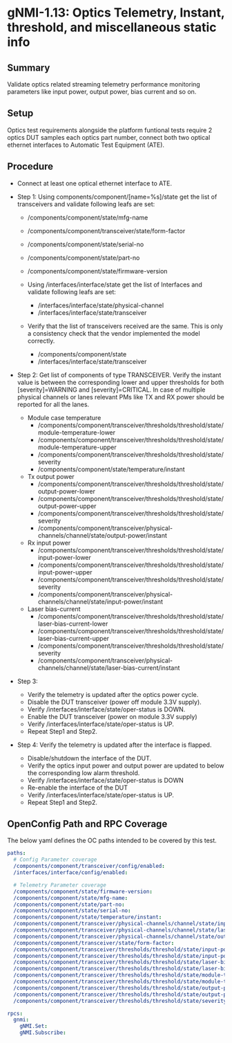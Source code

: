 # gNMI-1.13: Optics Telemetry, Instant, threshold, and miscellaneous static info

## Summary

Validate optics related streaming telemetry performance monitoring parameters
like input power, output power, bias current and so on.

## Setup
Optics test requirements alongside the platform funtional tests require 2
optics DUT samples each optics part number, connect both two optical ethernet interfaces
to Automatic Test Equipment (ATE). 


## Procedure

*   Connect at least one optical ethernet interface to ATE.
*   Step 1: Using components/component/[name=%s]/state get the list of transceivers and validate
    following leafs are set:

    *   /components/component/state/mfg-name
    *   /components/component/transceiver/state/form-factor
    *   /components/component/state/serial-no
    *   /components/component/state/part-no
    *   /components/component/state/firmware-version

    *   Using /interfaces/interface/state get the list of Interfaces and
        validate following leafs are set:

        *   /interfaces/interface/state/physical-channel
        *   /interfaces/interface/state/transceiver

    *   Verify that the list of transceivers received are the same. This is only a
        consistency check that the vendor implemented the model correctly.

        *   /components/component/state
        *   /interfaces/interface/state/transceiver

*   Step 2: Get list of components of type TRANSCEIVER. Verify the instant value is
    between the corresponding lower and upper thresholds for both
    [severity]=WARNING and [severity]=CRITICAL. In case of multiple physical
    channels or lanes relevant PMs like TX and RX power should be reported for
    all the lanes. 
    *   Module case temperature
        *   /components/component/transceiver/thresholds/threshold/state/module-temperature-lower
        *   /components/component/transceiver/thresholds/threshold/state/module-temperature-upper
        *   /components/component/transceiver/thresholds/threshold/state/severity
        *   /components/component/state/temperature/instant
    *   Tx output power
        *   /components/component/transceiver/thresholds/threshold/state/output-power-lower
        *   /components/component/transceiver/thresholds/threshold/state/output-power-upper
        *   /components/component/transceiver/thresholds/threshold/state/severity
        *   /components/component/transceiver/physical-channels/channel/state/output-power/instant
    *   Rx input power
        *   /components/component/transceiver/thresholds/threshold/state/input-power-lower
        *   /components/component/transceiver/thresholds/threshold/state/input-power-upper
        *   /components/component/transceiver/thresholds/threshold/state/severity
        *   /components/component/transceiver/physical-channels/channel/state/input-power/instant
    *   Laser bias-current
        *   /components/component/transceiver/thresholds/threshold/state/laser-bias-current-lower
        *   /components/component/transceiver/thresholds/threshold/state/laser-bias-current-upper
        *   /components/component/transceiver/thresholds/threshold/state/severity
        *   /components/component/transceiver/physical-channels/channel/state/laser-bias-current/instant

* Step 3: 
    *   Verify the telemetry is updated after the optics power cycle.
    *   Disable the DUT transceiver (power off module 3.3V supply).
    *   Verify /interfaces/interface/state/oper-status is DOWN.
    *   Enable the DUT transceiver (power on module 3.3V supply)
    *   Verify /interfaces/interface/state/oper-status is UP.
    *   Repeat Step1 and Step2.

* Step 4: Verify the telemetry is updated after the interface is flapped.
    *   Disable/shutdown the interface of the DUT.
    *   Verify the optics input power and output power are updated to below the corresponding low alarm threshold.
    *   Verify /interfaces/interface/state/oper-status is DOWN
    *   Re-enable the interface of the DUT
    *   Verify /interfaces/interface/state/oper-status is UP.
    *   Repeat Step1 and Step2.

## OpenConfig Path and RPC Coverage

The below yaml defines the OC paths intended to be covered by this test.

```yaml
paths:
  # Config Parameter coverage
  /components/component/transceiver/config/enabled:
  /interfaces/interface/config/enabled:

  # Telemetry Parameter coverage
  /components/component/state/firmware-version:
  /components/component/state/mfg-name:
  /components/component/state/part-no:
  /components/component/state/serial-no:
  /components/component/state/temperature/instant:
  /components/component/transceiver/physical-channels/channel/state/input-power/instant:
  /components/component/transceiver/physical-channels/channel/state/laser-bias-current/instant:
  /components/component/transceiver/physical-channels/channel/state/output-power/instant:
  /components/component/transceiver/state/form-factor:
  /components/component/transceiver/thresholds/threshold/state/input-power-lower:
  /components/component/transceiver/thresholds/threshold/state/input-power-upper:
  /components/component/transceiver/thresholds/threshold/state/laser-bias-current-lower:
  /components/component/transceiver/thresholds/threshold/state/laser-bias-current-upper:
  /components/component/transceiver/thresholds/threshold/state/module-temperature-lower:
  /components/component/transceiver/thresholds/threshold/state/module-temperature-upper:
  /components/component/transceiver/thresholds/threshold/state/output-power-lower:
  /components/component/transceiver/thresholds/threshold/state/output-power-upper:
  /components/component/transceiver/thresholds/threshold/state/severity:

rpcs:
  gnmi:
    gNMI.Set:
    gNMI.Subscribe:
```
